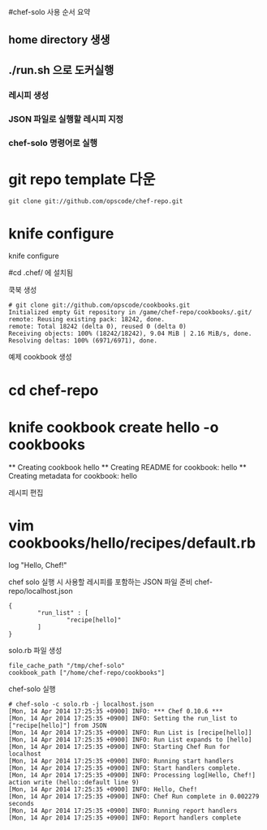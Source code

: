 #chef-solo 사용 순서 요약

## home directory 생생
## ./run.sh 으로 도커실행

### 레시피 생성
### JSON 파일로 실행할 레시피 지정
### chef-solo 명령어로 실행

# git repo template 다운

```
git clone git://github.com/opscode/chef-repo.git
```

# knife configure
knife configure

#cd .chef/  에 설치됨

쿡북 생성
```
# git clone git://github.com/opscode/cookbooks.git
Initialized empty Git repository in /game/chef-repo/cookbooks/.git/
remote: Reusing existing pack: 18242, done.
remote: Total 18242 (delta 0), reused 0 (delta 0)
Receiving objects: 100% (18242/18242), 9.04 MiB | 2.16 MiB/s, done.
Resolving deltas: 100% (6971/6971), done.
```

예제 cookbook 생성
# cd chef-repo
# knife cookbook create hello -o cookbooks
** Creating cookbook hello
** Creating README for cookbook: hello
** Creating metadata for cookbook: hello

레시피 편집
# vim cookbooks/hello/recipes/default.rb

log "Hello, Chef!"

chef solo 실행 시 사용할 레시피를 포함하는 JSON 파일 준비
chef-repo/localhost.json
```
{
        "run_list" : [
                "recipe[hello]"
        ]
}
```
solo.rb 파일 생성
```
file_cache_path "/tmp/chef-solo"
cookbook_path ["/home/chef-repo/cookbooks"]
```
chef-solo 실행
```
# chef-solo -c solo.rb -j localhost.json
[Mon, 14 Apr 2014 17:25:35 +0900] INFO: *** Chef 0.10.6 ***
[Mon, 14 Apr 2014 17:25:35 +0900] INFO: Setting the run_list to ["recipe[hello]"] from JSON
[Mon, 14 Apr 2014 17:25:35 +0900] INFO: Run List is [recipe[hello]]
[Mon, 14 Apr 2014 17:25:35 +0900] INFO: Run List expands to [hello]
[Mon, 14 Apr 2014 17:25:35 +0900] INFO: Starting Chef Run for localhost
[Mon, 14 Apr 2014 17:25:35 +0900] INFO: Running start handlers
[Mon, 14 Apr 2014 17:25:35 +0900] INFO: Start handlers complete.
[Mon, 14 Apr 2014 17:25:35 +0900] INFO: Processing log[Hello, Chef!] action write (hello::default line 9)
[Mon, 14 Apr 2014 17:25:35 +0900] INFO: Hello, Chef!
[Mon, 14 Apr 2014 17:25:35 +0900] INFO: Chef Run complete in 0.002279 seconds
[Mon, 14 Apr 2014 17:25:35 +0900] INFO: Running report handlers
[Mon, 14 Apr 2014 17:25:35 +0900] INFO: Report handlers complete
```
